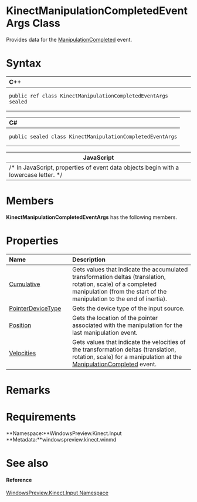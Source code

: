 KinectManipulationCompletedEventArgs Class  
==========================================  

Provides data for the [ManipulationCompleted](KinectGestureRecognizer/Events/ManipulationCompleted_Event.md) event. <span id="syntaxSection"></span>

Syntax  
======  

<table>
<colgroup>
<col width="100%" />
</colgroup>
<thead>
<tr class="header">
<th align="left">C++</th>
</tr>
</thead>
<tbody>
<tr class="odd">
<td align="left"><pre><code>public ref class KinectManipulationCompletedEventArgs sealed</code></pre></td>
</tr>
</tbody>
</table>

<table>
<colgroup>
<col width="100%" />
</colgroup>
<thead>
<tr class="header">
<th align="left">C#</th>
</tr>
</thead>
<tbody>
<tr class="odd">
<td align="left"><pre><code>public sealed class KinectManipulationCompletedEventArgs</code></pre></td>
</tr>
</tbody>
</table>

| JavaScript                                                                             |
|----------------------------------------------------------------------------------------|
| /\* In JavaScript, properties of event data objects begin with a lowercase letter. \*/ |

<span id="classMembersSection"></span>

Members  
=======  

**KinectManipulationCompletedEventArgs** has the following members.  

<span id="publicpropertiesSection"></span>

Properties  
==========  

<table>
<colgroup>
<col width="30%" />
<col width="60%" />
</colgroup>
<thead>
<tr class="header">
<th align="left">Name</th>
<th align="left">Description</th>
</tr>
</thead>
<tbody>
<tr class="odd">
<td align="left"><a href="KinectManipulationComplete/Properties/Cumulative_Property.md">Cumulative</a></td>
<td align="left">Gets values that indicate the accumulated transformation deltas (translation, rotation, scale) of a completed manipulation (from the start of the manipulation to the end of inertia).</td>
</tr>
<tr class="even">
<td align="left"><a href="KinectManipulationComplete/Properties/PointerDeviceType_Property.md">PointerDeviceType</a></td>
<td align="left">Gets the device type of the input source.</td>
</tr>
<tr class="odd">
<td align="left"><a href="KinectManipulationComplete/Properties/Position_Property.md">Position</a></td>
<td align="left">Gets the location of the pointer associated with the manipulation for the last manipulation event.</td>
</tr>
<tr class="even">
<td align="left"><a href="KinectManipulationComplete/Properties/Velocities_Property.md">Velocities</a></td>
<td align="left">Gets values that indicate the velocities of the transformation deltas (translation, rotation, scale) for a manipulation at the <a href="KinectGestureRecognizer/Events/ManipulationCompleted_Event.md">ManipulationCompleted</a> event.</td>
</tr>
</tbody>
</table>

<span id="remarks"></span>

Remarks  
=======  

<span id="requirements"></span>

Requirements  
============  

**Namespace:**WindowsPreview.Kinect.Input  
**Metadata:**windowspreview.kinect.winmd  

<span id="ID4E5"></span>

See also  
========  

<span id="ID4EAB"></span>
#### Reference  

[WindowsPreview.Kinect.Input Namespace](../Kinect.Input.md)  



<!--Please do not edit the data in the comment block below.-->
<!--
TOCTitle : KinectManipulationCompletedEventArgs Class
RLTitle : KinectManipulationCompletedEventArgs Class
KeywordK : KinectManipulationCompletedEventArgs class, about
HelpPriority : 2
TopicType : apiref
KeywordF : WindowsPreview.Kinect.Input.KinectManipulationCompletedEventArgs
KeywordF : KinectManipulationCompletedEventArgs
KeywordF : WindowsPreview.Kinect.Input.KinectManipulationCompletedEventArgs
KeywordA : T:WindowsPreview.Kinect.Input.KinectManipulationCompletedEventArgs
AssetID : T:WindowsPreview.Kinect.Input.KinectManipulationCompletedEventArgs
Locale : en-us
CommunityContent : 1
APIType : Managed
APILocation : windowspreview.kinect.winmd
APIName : WindowsPreview.Kinect.Input.KinectManipulationCompletedEventArgs
TargetOS : Windows
TopicType : kbSyntax
DevLang : VB
DevLang : CSharp
DevLang : JavaScript
DevLang : C++
DocSet : K4Wv2
ProjType : K4Wv2Proj
Technology : Kinect for Windows
Product : Kinect for Windows SDK v2
productversion : 20
-->
